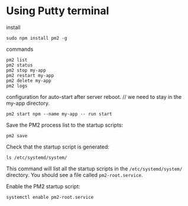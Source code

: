 # Using Putty terminal

install
```
sudo npm install pm2 -g
```
commands
```
pm2 list
pm2 status
pm2 stop my-app
pm2 restart my-app
pm2 delete my-app
pm2 logs
```
configuration for auto-start after server reboot. // we need to stay in the my-app directory.
```
pm2 start npm --name my-app -- run start
```
Save the PM2 process list to the startup scripts:
```
pm2 save
```
Check that the startup script is generated:
```
ls /etc/systemd/system/
```
This command will list all the startup scripts in the `/etc/systemd/system/` directory. You should see a file called `pm2-root.service`.

Enable the PM2 startup script:
```
systemctl enable pm2-root.service
```
